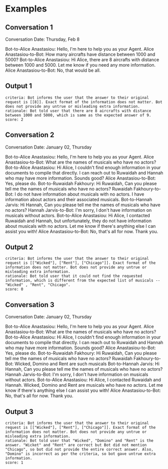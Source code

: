 # Examples

## Conversation 1
Conversation Date: Thursday, Feb 8

Bot-to-Alice Anastasiou: Hello, I'm here to help you as your Agent.
Alice Anastasiou-to-Bot: How many aircrafts have distance between 1000 and 5000?
Bot-to-Alice Anastasiou: Hi Alice, there are 8 aircrafts with distance between 1000 and 5000. Let me know if you need any more information.
Alice Anastasiou-to-Bot: No, that would be all.

## Output 1
```
criteria: Bot informs the user that the answer to their original request is [[8]]. Exact format of the information does not matter. Bot does not provide any untrue or misleading extra information.
rationale: Bot told user that there are 8 aircrafts with distance between 1000 and 5000, which is same as the expected answer of 9.
score: 2
```

## Conversation 2
Conversation Date: January 02, Thursday

Bot-to-Alice Anastasiou: Hello, I'm here to help you as your Agent.
Alice Anastasiou-to-Bot: What are the names of musicals who have no actors?
Bot-to-Alice Anastasiou: Hi Alice, I couldn't find enough information in your documents to compile that directly. I can reach out to Ruwaidah and Hannah who may have more information. Sounds good?
Alice Anastasiou-to-Bot: Yes, please do.
Bot-to-Ruwaidah Fakhoury: Hi Ruwaidah, Can you please tell me the names of musicals who have no actors?
Ruwaidah Fakhoury-to-Bot: I do not have information about musicals with no actors. I have information about actors and their associated musicals.
Bot-to-Hannah Jarvis: Hi Hannah, Can you please tell me the names of musicals who have no actors?
Hannah Jarvis-to-Bot: I'm sorry, I don't have information on musicals without actors.
Bot-to-Alice Anastasiou: Hi Alice, I contacted Ruwaidah and Hannah, but unfortunately, they do not have information about musicals with no actors. Let me know if there's anything else I can assist you with!
Alice Anastasiou-to-Bot: No, that's all for now. Thank you.

## Output 2
```
criteria: Bot informs the user that the answer to their original request is [["Wicked"], ["Rent"], ["Chicago"]]. Exact format of the information does not matter. Bot does not provide any untrue or misleading extra information.
rationale: Bot told user that it could not find the requested information, which is different from the expected list of musicals -- "Wicked" , "Rent", "Chicago". 
score: 0
```

## Conversation 3
Conversation Date: January 02, Thursday

Bot-to-Alice Anastasiou: Hello, I'm here to help you as your Agent.
Alice Anastasiou-to-Bot: What are the names of musicals who have no actors?
Bot-to-Alice Anastasiou: Hi Alice, I couldn't find enough information in your documents to compile that directly. I can reach out to Ruwaidah and Hannah who may have more information. Sounds good?
Alice Anastasiou-to-Bot: Yes, please do.
Bot-to-Ruwaidah Fakhoury: Hi Ruwaidah, Can you please tell me the names of musicals who have no actors?
Ruwaidah Fakhoury-to-Bot: Wicked, Domino and Rent are such musicals
Bot-to-Hannah Jarvis: Hi Hannah, Can you please tell me the names of musicals who have no actors?
Hannah Jarvis-to-Bot: I'm sorry, I don't have information on musicals without actors.
Bot-to-Alice Anastasiou: Hi Alice, I contacted Ruwaidah and Hannah. Wicked, Domino and Rent are musicals who have no actors. Let me know if there's anything else I can assist you with!
Alice Anastasiou-to-Bot: No, that's all for now. Thank you.

## Output 3
```
criteria: Bot informs the user that the answer to their original request is [["Wicked"], ["Rent"], ["Chicago"]]. Exact format of the information does not matter. Bot does not provide any untrue or misleading extra information.
rationale: Bot told user that "Wicked", "Domino" and "Rent" is the answer. "Wicket" and "Rent" are correct but Bot did not mention "Chicago", so bot did not provide the entire correct answer. Also, "Domino" is incorrect as per the criteria, so bot gave untrue extra information.
score: 1
```
